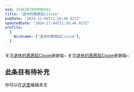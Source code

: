 ```yaml
---
mid: 3546387859900582
title: "退休的茜茜狐Cissie"
pubDate: "2024-11-04T11:26:46.027Z"
updatedDate: "2024-11-04T11:26:46.027Z"
profile:
  {
    Nickname: ["退休的茜茜狐Cissie"],
  }
---
```


关注[退休的茜茜狐Cissie](https://space.bilibili.com/3546387859900582)谢谢喵~ 关注[退休的茜茜狐Cissie](https://space.bilibili.com/3546387859900582)谢谢喵~

## 此条目有待补充
你可以在[这里](https://github.com/Yuhanawa/VTuber.ICU-Content/edit/master/v/退休的茜茜狐Cissie/index.md)编辑本文
